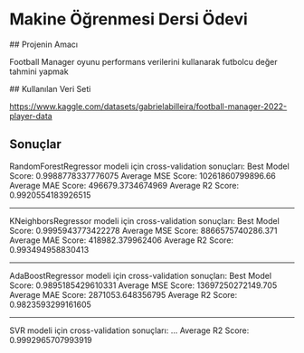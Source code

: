 # Makine Öğrenmesi Dersi Ödevi

## Projenin Amacı

Football Manager oyunu performans verilerini kullanarak futbolcu değer tahmini yapmak

## Kullanılan Veri Seti

https://www.kaggle.com/datasets/gabrielabilleira/football-manager-2022-player-data


## Sonuçlar

RandomForestRegressor modeli için cross-validation sonuçları:
Best Model Score: 0.9988778337776075
Average MSE Score: 10261860799896.66
Average MAE Score: 496679.3734674969
Average R2 Score: 0.9920554183926515

----------------------------------------------------------------------------

KNeighborsRegressor modeli için cross-validation sonuçları:
Best Model Score: 0.9995943773422278
Average MSE Score: 8866575740286.371
Average MAE Score: 418982.379962406
Average R2 Score: 0.993494958830413

----------------------------------------------------------------------------

AdaBoostRegressor modeli için cross-validation sonuçları:
Best Model Score: 0.9895185429610331
Average MSE Score: 13697250272149.705
Average MAE Score: 2871053.648356795
Average R2 Score: 0.9823593299161605

----------------------------------------------------------------------------

SVR modeli için cross-validation sonuçları:
...
Average R2 Score: 0.9992965707993919
